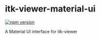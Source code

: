# itk-viewer-material-ui

[![npm version](https://badge.fury.io/js/itk-viewer-material-ui.svg)](https://badge.fury.io/js/itk-viewer-material-ui)

A Material UI interface for itk-viewer
